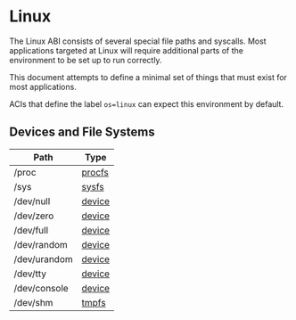 # Linux

The Linux ABI consists of several special file paths and syscalls.
Most applications targeted at Linux will require additional parts of the environment to be set up to run correctly.

This document attempts to define a minimal set of things that must exist for most applications.

ACIs that define the label `os=linux` can expect this environment by default.

## Devices and File Systems

|     Path     |  Type  |
| ------------ | ------ |
| /proc        | [procfs](https://www.kernel.org/doc/Documentation/filesystems/sysfs.txt) |
| /sys         | [sysfs](https://www.kernel.org/doc/Documentation/filesystems/proc.txt)   |
| /dev/null    | [device](http://man7.org/linux/man-pages/man4/null.4.html)               |
| /dev/zero    | [device](http://man7.org/linux/man-pages/man4/zero.4.html)               |
| /dev/full    | [device](http://man7.org/linux/man-pages/man4/full.4.html)               |
| /dev/random  | [device](http://man7.org/linux/man-pages/man4/random.4.html)             |
| /dev/urandom | [device](http://man7.org/linux/man-pages/man4/random.4.html)             |
| /dev/tty     | [device](http://man7.org/linux/man-pages/man4/tty.4.html)                |
| /dev/console | [device](http://man7.org/linux/man-pages/man4/console.4.html)            |
| /dev/shm     | [tmpfs](https://www.kernel.org/doc/Documentation/filesystems/tmpfs.txt)  |

